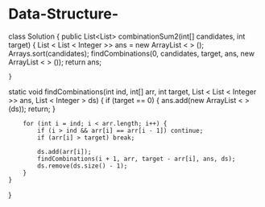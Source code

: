 # Data-Structure-
class Solution {
    public List<List<Integer>> combinationSum2(int[] candidates, int target) {
        List < List < Integer >> ans = new ArrayList < > ();
        Arrays.sort(candidates);
        findCombinations(0, candidates, target, ans, new ArrayList < > ());
        return ans;
        
    }
    
        
static void findCombinations(int ind, int[] arr, int target, List < List < Integer >> ans, List < Integer > ds) {
        if (target == 0) {
            ans.add(new ArrayList < > (ds));
            return;
        }

        for (int i = ind; i < arr.length; i++) {
            if (i > ind && arr[i] == arr[i - 1]) continue;
            if (arr[i] > target) break;

            ds.add(arr[i]);
            findCombinations(i + 1, arr, target - arr[i], ans, ds);
            ds.remove(ds.size() - 1);
        }
    }
}
